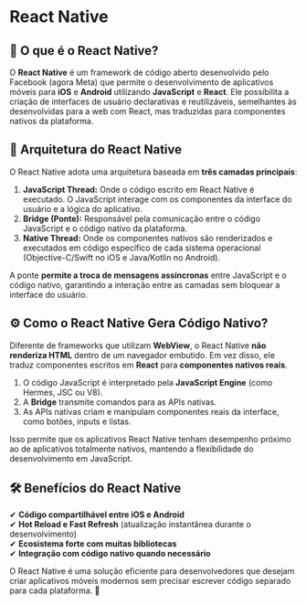 # React Native  

## 📌 O que é o React Native?  
O **React Native** é um framework de código aberto desenvolvido pelo Facebook (agora Meta) que permite o desenvolvimento de aplicativos móveis para **iOS** e **Android** utilizando **JavaScript** e **React**. Ele possibilita a criação de interfaces de usuário declarativas e reutilizáveis, semelhantes às desenvolvidas para a web com React, mas traduzidas para componentes nativos da plataforma.  

## 🔹 Arquitetura do React Native  

O React Native adota uma arquitetura baseada em **três camadas principais**:  

1. **JavaScript Thread:** Onde o código escrito em React Native é executado. O JavaScript interage com os componentes da interface do usuário e a lógica do aplicativo.  
2. **Bridge (Ponte):** Responsável pela comunicação entre o código JavaScript e o código nativo da plataforma.  
3. **Native Thread:** Onde os componentes nativos são renderizados e executados em código específico de cada sistema operacional (Objective-C/Swift no iOS e Java/Kotlin no Android).  

A ponte **permite a troca de mensagens assíncronas** entre JavaScript e o código nativo, garantindo a interação entre as camadas sem bloquear a interface do usuário.  

## ⚙️ Como o React Native Gera Código Nativo?  

Diferente de frameworks que utilizam **WebView**, o React Native **não renderiza HTML** dentro de um navegador embutido. Em vez disso, ele traduz componentes escritos em **React** para **componentes nativos reais**.  

1. O código JavaScript é interpretado pela **JavaScript Engine** (como Hermes, JSC ou V8).  
2. A **Bridge** transmite comandos para as APIs nativas.  
3. As APIs nativas criam e manipulam componentes reais da interface, como botões, inputs e listas.  

Isso permite que os aplicativos React Native tenham desempenho próximo ao de aplicativos totalmente nativos, mantendo a flexibilidade do desenvolvimento em JavaScript.  

## 🛠️ Benefícios do React Native  

✔ **Código compartilhável entre iOS e Android**  
✔ **Hot Reload e Fast Refresh** (atualização instantânea durante o desenvolvimento)  
✔ **Ecosistema forte com muitas bibliotecas**  
✔ **Integração com código nativo quando necessário**  

O React Native é uma solução eficiente para desenvolvedores que desejam criar aplicativos móveis modernos sem precisar escrever código separado para cada plataforma. 🚀  
